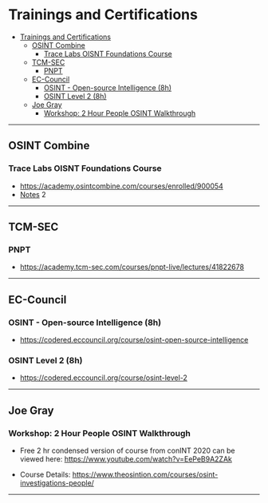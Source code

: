 # Trainings and Certifications

- [Trainings and Certifications](#Trainings-and-certifications)
  - [OSINT Combine](#osint-combine)
    - [Trace Labs OISNT Foundations Course](#trace-labs-oisnt-foundations-course)
  - [TCM-SEC](#tcm-sec)
    - [PNPT](#pnpt)
  - [EC-Council](#ec-council)
    - [OSINT - Open-source Intelligence (8h)](#osint---open-source-intelligence-8h)
    - [OSINT Level 2 (8h)](#osint-level-2-8h)
  - [Joe Gray](#joe-gray)
    - [Workshop: 2 Hour People OSINT Walkthrough](#workshop-2-hour-people-osint-walkthrough)

---

## OSINT Combine

### Trace Labs OISNT Foundations Course

- <https://academy.osintcombine.com/courses/enrolled/900054>
- [Notes](OSINT_Combine/README.md)
2
---

## TCM-SEC

### PNPT

- <https://academy.tcm-sec.com/courses/pnpt-live/lectures/41822678>

---

## EC-Council

### OSINT - Open-source Intelligence (8h)

- <https://codered.eccouncil.org/course/osint-open-source-intelligence>

### OSINT Level 2 (8h)

- <https://codered.eccouncil.org/course/osint-level-2>

---

## Joe Gray

### Workshop: 2 Hour People OSINT Walkthrough

- Free 2 hr condensed version of course from conINT 2020 can be viewed here: <https://www.youtube.com/watch?v=EePeB9A2ZAk>

- Course Details: <https://www.theosintion.com/courses/osint-investigations-people/>

---
